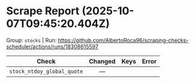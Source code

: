 # Scrape Report (2025-10-07T09:45:20.404Z)

Group: `stocks`  |  Run: https://github.com/AlbertoRoca96/scraping-checks-scheduler/actions/runs/18308615597

| Check | Changed | Keys | Error |
|---|:---:|:--|:--|
| `stock_ntdoy_global_quote` | — |  |  |
